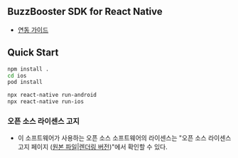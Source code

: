 ## BuzzBooster SDK for React Native

* [연동 가이드](https://buzzvilwiki.notion.site/React-Native-SDK-afb7be1b3dd149898f983d5ef1a5dcc6)

## Quick Start
```sh
npm install .
cd ios
pod install

npx react-native run-android
npx react-native run-ios
```

### 오픈 소스 라이센스 고지
- 이 소프트웨어가 사용하는 오픈 소스 소프트웨어의 라이센스는 "오픈 소스 라이센스 고지 페이지 ([원본 파일](../3rd_party_licenses.html)|[렌더링 버전](https://htmlpreview.github.io/?https://github.com/Buzzvil/buzzscreen-sdk-publisher/blob/master/docs/3rd_party_licenses.html))"에서 확인할 수 있다.
